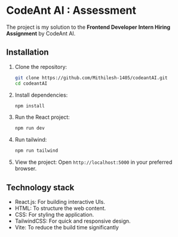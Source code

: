 # CodeAnt AI : Assessment

The project is my solution to the **Frontend Developer Intern Hiring Assignment** by CodeAnt AI.

## Installation

1. Clone the repository:
   ```bash
   git clone https://github.com/Mithilesh-1405/codeantAI.git
   cd codeantAI
   ```

2. Install dependencies:
   ```bash
   npm install
   ```

3. Run the React project:
   ```bash
   npm run dev
   ```

4. Run tailwind:
   ```bash
   npm run tailwind
   ```

5. View the project:
   Open `http://localhost:5000` in your preferred browser.

## Technology stack
- React.js: For building interactive UIs.
- HTML: To structure the web content.
- CSS: For styling the application.
- TailwindCSS: For quick and responsive design.
- Vite: To reduce the build time significantly
